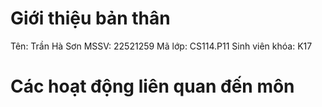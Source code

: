 # Giới thiệu bản thân

Tên: Trần Hà Sơn
MSSV: 22521259
Mã lớp: CS114.P11
Sinh viên khóa: K17

# Các hoạt động liên quan đến môn
